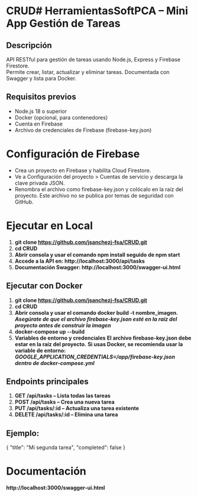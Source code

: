 # CRUD# HerramientasSoftPCA – Mini App Gestión de Tareas

## Descripción

API RESTful para gestión de tareas usando Node.js, Express y Firebase Firestore.  
Permite crear, listar, actualizar y eliminar tareas. Documentada con Swagger y lista para Docker.

## Requisitos previos
* Node.js 18 o superior
* Docker (opcional, para contenedores)
* Cuenta en Firebase
* Archivo de credenciales de Firebase (firebase-key.json)

# Configuración de Firebase
* Crea un proyecto en Firebase y habilita Cloud Firestore.
* Ve a Configuración del proyecto > Cuentas de servicio y descarga la clave privada JSON.
* Renombra el archivo como firebase-key.json y colócalo en la raíz del proyecto.
Este archivo no se publica por temas de seguridad con GitHub.

# Ejecutar en Local
1. **git clone https://github.com/jsanchezj-fsa/CRUD.git**
2. **cd CRUD**
3. **Abrir consola y usar el comando npm install seguido de npm start**
4. **Accede a la API en: http://localhost:3000/api/tasks**
5. **Documentación Swagger: http://localhost:3000/swagger-ui.html**

## Ejecutar con Docker
1. **git clone https://github.com/jsanchezj-fsa/CRUD.git**
2. **cd CRUD**
3. **Abrir consola y usar el comando docker build -t nombre_imagen.**
***Asegúrate de que el archivo firebase-key.json esté en la raíz del proyecto antes de construir la imagen***
4. **docker-compose up --build**
5. **Variables de entorno y credenciales**
**El archivo firebase-key.json debe estar en la raíz del proyecto.**
**Si usas Docker, se recomienda usar la variable de entorno:**
***GOOGLE_APPLICATION_CREDENTIALS=/app/firebase-key.json dentro de docker-compose.yml***

## Endpoints principales
1. **GET /api/tasks – Lista todas las tareas**
2. **POST /api/tasks – Crea una nueva tarea**
3. **PUT /api/tasks/:id – Actualiza una tarea existente**
4. **DELETE /api/tasks/:id – Elimina una tarea**

## Ejemplo:
{
  "title": "Mi segunda tarea",
  "completed": false
}

# Documentación
**http://localhost:3000/swagger-ui.html**
